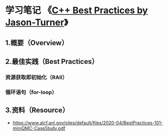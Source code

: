 # 学习笔记 《[C++ Best Practices by Jason-Turner](https://www.scribd.com/document/703404100/C-Best-Practices-by-Jason-Turner)》
## 1.概要（Overview）


## 2.最佳实践（Best Practices）
### 资源获取即初始化（RAII）

### 循环语句（for-loop）

### 


## 3.资料（Resource）
* https://www.alcf.anl.gov/sites/default/files/2020-04/BestPractices-101-miniQMC-CaseStudy.pdf
